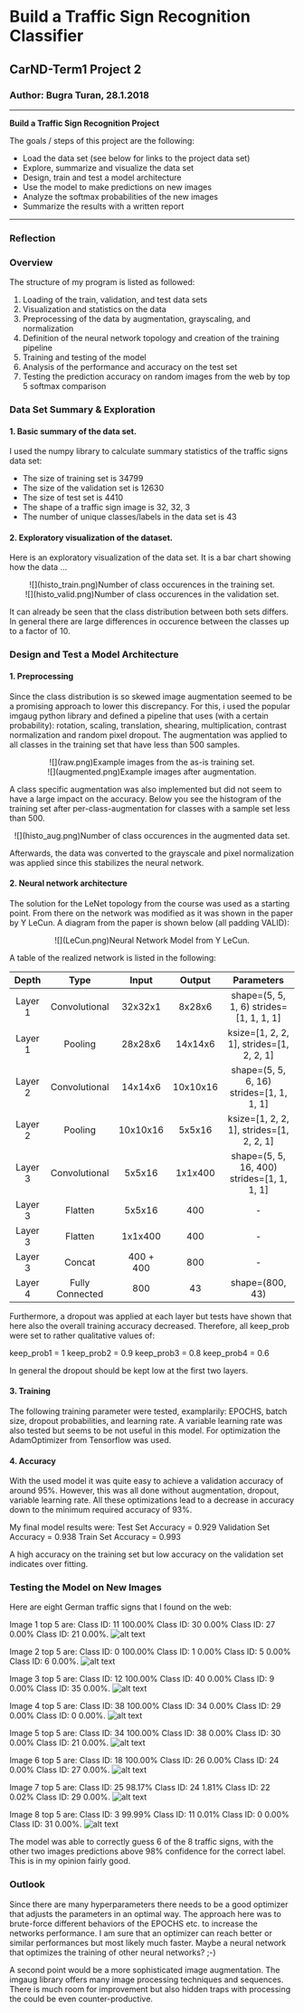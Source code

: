 # **Build a Traffic Sign Recognition Classifier** 

## CarND-Term1 Project 2

### Author: Bugra Turan, 28.1.2018

---

**Build a Traffic Sign Recognition Project**

The goals / steps of this project are the following:
* Load the data set (see below for links to the project data set)
* Explore, summarize and visualize the data set
* Design, train and test a model architecture
* Use the model to make predictions on new images
* Analyze the softmax probabilities of the new images
* Summarize the results with a written report

---

### Reflection

### Overview

The structure of my program is listed as followed:
1) Loading of the train, validation, and test data sets
2) Visualization and statistics on the data
3) Preprocessing of the data by augmentation, grayscaling, and normalization
4) Definition of the neural network topology and creation of the training pipeline
5) Training and testing of the model
6) Analysis of the performance and accuracy on the test set
7) Testing the prediction accuracy on random images from the web by top 5 softmax comparison


### Data Set Summary & Exploration

#### 1. Basic summary of the data set.

I used the numpy library to calculate summary statistics of the traffic
signs data set:

* The size of training set is 34799
* The size of the validation set is 12630
* The size of test set is 4410
* The shape of a traffic sign image is 32, 32, 3
* The number of unique classes/labels in the data set is 43

#### 2. Exploratory visualization of the dataset.

Here is an exploratory visualization of the data set. It is a bar chart showing how the data ...

<center>![](histo_train.png)Number of class occurences in the training set.</center>


<center>![](histo_valid.png)Number of class occurences in the validation set.</center>

It can already be seen that the class distribution between both sets differs. In general there are large differences in occurence between the classes up to a factor of 10.

### Design and Test a Model Architecture

#### 1. Preprocessing

Since the class distribution is so skewed image augmentation seemed to be a promising approach to lower this discrepancy. For this, i used the popular imgaug python library and defined a pipeline that uses (with a certain probability): rotation, scaling, translation, shearing, multiplication, contrast normalization and random pixel dropout. The augmentation was applied to all classes in the training set that have less than 500 samples. 

<center>![](raw.png)Example images from the as-is training set.</center>


<center>![](augmented.png)Example images after augmentation.</center>
    
A class specific augmentation was also implemented but did not seem to have a large impact on the accuracy. Below you see the histogram of the training set after per-class-augmentation for classes with a sample set less than 500.

<center>![](histo_aug.png)Number of class occurences in the augmented data set.</center>

Afterwards, the data was converted to the grayscale and pixel normalization was applied since this stabilizes the neural network.

#### 2. Neural network architecture

The solution for the LeNet topology from the course was used as a starting point. From there on the network was modified as it was shown in the paper by Y LeCun. A diagram from the paper is shown below (all padding VALID):

<center>![](LeCun.png)Neural Network Model from Y LeCun.</center>

A table of the realized network is listed in the following:

| Depth | Type | Input | Output | Parameters |
|:-----:|:----:|:-----:|:------:|:----------:|
| Layer 1 | Convolutional | 32x32x1 | 8x28x6 | shape=(5, 5, 1, 6) strides=[1, 1, 1, 1] |
| Layer 1 | Pooling | 28x28x6 | 14x14x6 | ksize=[1, 2, 2, 1], strides=[1, 2, 2, 1] |   
| Layer 2 | Convolutional | 14x14x6 | 10x10x16 | shape=(5, 5, 6, 16) strides=[1, 1, 1, 1] |
| Layer 2 | Pooling | 10x10x16 |5x5x16 |ksize=[1, 2, 2, 1], strides=[1, 2, 2, 1] |
| Layer 3 | Convolutional | 5x5x16 |1x1x400|shape=(5, 5, 16, 400) strides=[1, 1, 1, 1]|
| Layer 3 | Flatten | 5x5x16 |400 |-|
| Layer 3 | Flatten | 1x1x400 | 400 |-|
| Layer 3 | Concat  | 400 + 400 | 800|-|
| Layer 4 | Fully Connected | 800 | 43 | shape=(800, 43) |

Furthermore, a dropout was applied at each layer but tests have shown that here also the overall training accuracy decreased. Therefore, all keep_prob were set to rather qualitative values of:

keep_prob1 = 1 
keep_prob2 = 0.9
keep_prob3 = 0.8
keep_prob4 = 0.6

In general the dropout should be kept low at the first two layers.

#### 3. Training

The following training parameter were tested, examplarily: EPOCHS, batch size, dropout probabilities, and learning rate. A variable learning rate was also tested but seems to be not useful in this model. For optimization the AdamOptimizer from Tensorflow was used.

#### 4. Accuracy

With the used model it was quite easy to achieve a validation accuracy of around 95%. However, this was all done without augmentation, dropout, variable learning rate. All these optimizations lead to a decrease in accuracy down to the minimum required accuracy of 93%.

My final model results were:
Test Set Accuracy = 0.929
Validation Set Accuracy = 0.938
Train Set Accuracy = 0.993

A high accuracy on the training set but low accuracy on the validation set indicates over fitting.

### Testing the Model on New Images

Here are eight German traffic signs that I found on the web:

Image 1 top 5 are:
 Class ID: 11 100.00% Class ID: 30 0.00% Class ID: 27 0.00% Class ID: 21 0.00%.
![alt text](1.png)

Image 2 top 5 are:
 Class ID: 0 100.00% Class ID: 1 0.00% Class ID: 5 0.00% Class ID: 6 0.00%.
![alt text](2.png)

Image 3 top 5 are:
 Class ID: 12 100.00% Class ID: 40 0.00% Class ID: 9 0.00% Class ID: 35 0.00%.
![alt text](3.png)

Image 4 top 5 are:
 Class ID: 38 100.00% Class ID: 34 0.00% Class ID: 29 0.00% Class ID: 0 0.00%.
![alt text](4.png)

Image 5 top 5 are:
 Class ID: 34 100.00% Class ID: 38 0.00% Class ID: 30 0.00% Class ID: 21 0.00%.
![alt text](5.png)

Image 6 top 5 are:
 Class ID: 18 100.00% Class ID: 26 0.00% Class ID: 24 0.00% Class ID: 27 0.00%.
![alt text](6.png)

Image 7 top 5 are:
 Class ID: 25 98.17% Class ID: 24 1.81% Class ID: 22 0.02% Class ID: 29 0.00%.
![alt text](7.png)

Image 8 top 5 are:
 Class ID: 3 99.99% Class ID: 11 0.01% Class ID: 0 0.00% Class ID: 31 0.00%.
![alt text](8.png)

The model was able to correctly guess 6 of the 8 traffic signs, with the other two images predictions above 98% confidence for the correct label. This is in my opinion fairly good. 

### Outlook
Since there are many hyperparameters there needs to be a good optimizer that adjusts the parameters in an optimal way. The approach here was to brute-force different behaviors of the EPOCHS etc. to increase the networks performance. I am sure that an optimizer can reach better or similar performances but most likely much faster. Maybe a neural network that optimizes the training of other neural networks? ;-)

A second point would be a more sophisticated image augmentation. The imgaug library offers many image processing techniques and sequences. There is much room for improvement but also hidden traps with processing the could be even counter-productive.